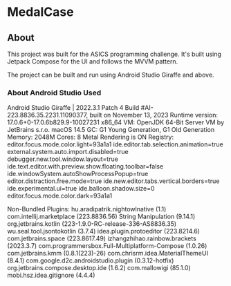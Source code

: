 # MedalCase

## About

This project was built for the ASICS programming challenge.
It's built using Jetpack Compose for the UI and follows the MVVM pattern.

The project can be built and run using Android Studio Giraffe and above.

### About Android Studio Used

Android Studio Giraffe | 2022.3.1 Patch 4
Build #AI-223.8836.35.2231.11090377, built on November 13, 2023
Runtime version: 17.0.6+0-17.0.6b829.9-10027231 x86_64
VM: OpenJDK 64-Bit Server VM by JetBrains s.r.o.
macOS 14.5
GC: G1 Young Generation, G1 Old Generation
Memory: 2048M
Cores: 8
Metal Rendering is ON
Registry:
editor.focus.mode.color.light=93a1a1
ide.editor.tab.selection.animation=true
external.system.auto.import.disabled=true
debugger.new.tool.window.layout=true
ide.text.editor.with.preview.show.floating.toolbar=false
ide.windowSystem.autoShowProcessPopup=true
editor.distraction.free.mode=true
ide.new.editor.tabs.vertical.borders=true
ide.experimental.ui=true
ide.balloon.shadow.size=0
editor.focus.mode.color.dark=93a1a1

Non-Bundled Plugins:
hu.aradipatrik.nightowlnative (1.1)
com.intellij.marketplace (223.8836.56)
String Manipulation (9.14.1)
org.jetbrains.kotlin (223-1.9.0-RC-release-336-AS8836.35)
wu.seal.tool.jsontokotlin (3.7.4)
idea.plugin.protoeditor (223.8214.6)
com.jetbrains.space (223.8617.49)
izhangzhihao.rainbow.brackets (2023.3.7)
com.programmersbox.Full-Multiplatform-Compose (1.0.26)
com.jetbrains.kmm (0.8.1(223)-26)
com.chrisrm.idea.MaterialThemeUI (8.4.1)
com.google.d2c.androidstudio.plugin (0.3.12-hotfix)
org.jetbrains.compose.desktop.ide (1.6.2)
com.mallowigi (85.1.0)
mobi.hsz.idea.gitignore (4.4.4)

